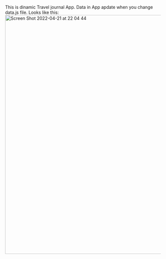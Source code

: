 This is dinamic Travel journal App. Data in App apdate when you change data.js file.
Looks like this: 
<img width="772" alt="Screen Shot 2022-04-21 at 22 04 44" src="https://user-images.githubusercontent.com/86124664/164536867-f1f8ae1f-f178-469d-acd9-b21c5d257d75.png">
